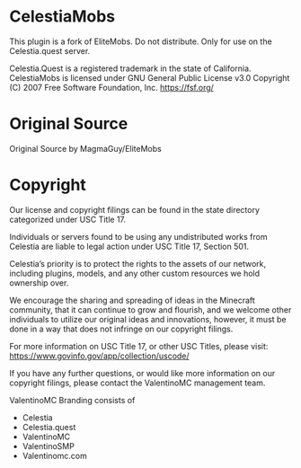 # CelestiaMobs 
This plugin is a fork of EliteMobs. Do not distribute. Only for use on the Celestia.quest server.

Celestia.Quest is a registered trademark in the state of California.
CelestiaMobs is licensed under GNU General Public License v3.0
 Copyright (C) 2007 Free Software Foundation, Inc. <https://fsf.org/>

# Original Source
Original Source by MagmaGuy/EliteMobs

# Copyright
Our license and copyright filings can be found in the state 
directory categorized under USC Title 17.

Individuals or servers found to be using any undistributed 
works from Celestia are liable to legal action under USC Title 17, Section 501.

Celestia’s priority is to protect the rights to the assets 
of our network, including plugins, models, and any 
other custom resources we hold ownership over.

We encourage the sharing and spreading of ideas in the Minecraft community, 
that it can continue to grow and flourish, and we welcome other individuals 
to utilize our original ideas and innovations, however, it must be done in a
 way that does not infringe on our copyright filings.

For more information on USC Title 17, or other USC Titles, please visit:
https://www.govinfo.gov/app/collection/uscode/

If you have any further questions, or would like more information on our 
copyright filings, please contact the ValentinoMC management team.

ValentinoMC Branding consists of
- Celestia
- Celestia.quest
- ValentinoMC
- ValentinoSMP
- Valentinomc.com
